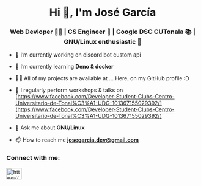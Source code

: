 <h1 align="center">Hi 👋, I'm José García</h1>
<h3 align="center">Web Devloper 👨‍💻 | CS Engineer 🦾 | Google DSC CUTonala 📚 | GNU/Linux enthusiastic 🐧</h3>

- 🔭 I’m currently working on discord bot custom api

- 🌱 I’m currently learning **Deno & docker**

- 👨‍💻 All of my projects are available at ... Here, on my GitHub profile :D

- 📝 I regularly perform workshops & talks on [https://www.facebook.com/Developer-Student-Clubs-Centro-Universitario-de-Tonal%C3%A1-UDG-101367155029392/](https://www.facebook.com/Developer-Student-Clubs-Centro-Universitario-de-Tonal%C3%A1-UDG-101367155029392/)

- 💬 Ask me about **GNU/Linux**

- 📫 How to reach me **josegarcia.dev@gmail.com**

<h3 align="left">Connect with me:</h3>
<p align="left">
<a href="https://linkedin.com/in/https://www.linkedin.com/in/josegarcia-c/" target="blank"><img align="center" src="https://raw.githubusercontent.com/rahuldkjain/github-profile-readme-generator/master/src/images/icons/Social/linked-in-alt.svg" alt="https://www.linkedin.com/in/josegarcia-c/" height="30" width="40" /></a>
</p>
